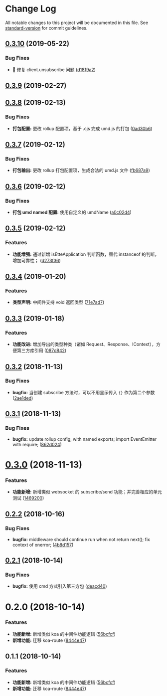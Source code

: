 # Change Log

All notable changes to this project will be documented in this file. See [standard-version](https://github.com/conventional-changelog/standard-version) for commit guidelines.

<a name="0.3.10"></a>
## [0.3.10](https://github.com/boycgit/ette/compare/v0.3.9...v0.3.10) (2019-05-22)


### Bug Fixes

* 🐛 修复 client.unsubscribe 问题 ([d1819a2](https://github.com/boycgit/ette/commit/d1819a2))



<a name="0.3.9"></a>
## [0.3.9](https://github.com/boycgit/ette/compare/v0.3.8...v0.3.9) (2019-02-27)



<a name="0.3.8"></a>
## [0.3.8](https://github.com/boycgit/ette/compare/v0.3.7...v0.3.8) (2019-02-13)


### Bug Fixes

* **打包配置:** 更改 rollup 配置项，基于 .cjs 完成 umd.js 的打包 ([0ad30b6](https://github.com/boycgit/ette/commit/0ad30b6))



<a name="0.3.7"></a>
## [0.3.7](https://github.com/boycgit/ette/compare/v0.3.6...v0.3.7) (2019-02-12)


### Bug Fixes

* **打包输出:** 更改 rollup 打包配置项，生成合法的 umd.js 文件 ([fb687a9](https://github.com/boycgit/ette/commit/fb687a9))



<a name="0.3.6"></a>
## [0.3.6](https://github.com/boycgit/ette/compare/v0.3.5...v0.3.6) (2019-02-12)


### Bug Fixes

* **打包 umd named 配置:** 使用自定义的 umdName ([a0c02d4](https://github.com/boycgit/ette/commit/a0c02d4))



<a name="0.3.5"></a>
## [0.3.5](https://github.com/boycgit/ette/compare/v0.3.4...v0.3.5) (2019-02-12)


### Features

* **功能增强:** 通过新增 isEtteApplication 判断函数，替代 instanceof 的判断，增加可靠性； ([d273f36](https://github.com/boycgit/ette/commit/d273f36))



<a name="0.3.4"></a>
## [0.3.4](https://github.com/boycgit/ette/compare/v0.3.3...v0.3.4) (2019-01-20)


### Features

* **类型声明:** 中间件支持 void 返回类型 ([71e7ad7](https://github.com/boycgit/ette/commit/71e7ad7))



<a name="0.3.3"></a>
## [0.3.3](https://github.com/boycgit/ette/compare/v0.3.2...v0.3.3) (2019-01-18)


### Features

* **功能改进:** 增加导出的类型种类（诸如 Request、Response、IContext），方便第三方库引用 ([087d842](https://github.com/boycgit/ette/commit/087d842))



<a name="0.3.2"></a>
## [0.3.2](https://github.com/boycgit/ette/compare/v0.3.1...v0.3.2) (2018-11-13)


### Bug Fixes

* **bugfix:** 当创建 subscribe 方法时，可以不用显示传入 `{}` 作为第二个参数 ([2ae1ded](https://github.com/boycgit/ette/commit/2ae1ded))



<a name="0.3.1"></a>
## [0.3.1](https://github.com/boycgit/ette/compare/v0.3.0...v0.3.1) (2018-11-13)


### Bug Fixes

* **bugfix:** update rollup config, with named exports; import EventEmitter with require; ([862d024](https://github.com/boycgit/ette/commit/862d024))



<a name="0.3.0"></a>
# [0.3.0](https://github.com/boycgit/ette/compare/v0.2.2...v0.3.0) (2018-11-13)


### Features

* **功能新增:** 新增类似 websocket 的 subscribe/send 功能；并完善相应的单元测试 ([1469200](https://github.com/boycgit/ette/commit/1469200))



<a name="0.2.2"></a>
## [0.2.2](https://github.com/boycgit/ette/compare/v0.2.1...v0.2.2) (2018-10-16)


### Bug Fixes

* **bugfix:** middleware should continue run when not return next(); fix context of onerror; ([4b8d157](https://github.com/boycgit/ette/commit/4b8d157))



<a name="0.2.1"></a>
## [0.2.1](https://github.com/boycgit/ette/compare/v0.2.0...v0.2.1) (2018-10-14)


### Bug Fixes

* **bugfix:** 使用 cmd 方式引入第三方包 ([deacd40](https://github.com/boycgit/ette/commit/deacd40))



<a name="0.2.0"></a>
# 0.2.0 (2018-10-14)


### Features

* **功能新增:** 新增类似 koa 的中间件功能逻辑 ([56bcfcf](https://github.com/boycgit/ette/commit/56bcfcf))
* **新增功能:** 迁移 koa-route ([8444e47](https://github.com/boycgit/ette/commit/8444e47))



<a name="0.1.1"></a>
## 0.1.1 (2018-10-14)


### Features

* **功能新增:** 新增类似 koa 的中间件功能逻辑 ([56bcfcf](https://github.com/boycgit/ette/commit/56bcfcf))
* **新增功能:** 迁移 koa-route ([8444e47](https://github.com/boycgit/ette/commit/8444e47))
